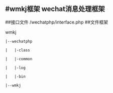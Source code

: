 #wmkj框架
wechat消息处理框架
---------
##接口文件
	/wechatphp/interface.php
##文件框架

   wmkj
   
    |--wechatphp

    |	|-class

    |	|-common

    |   |-log

    |   |-bin

    |--wmkj
